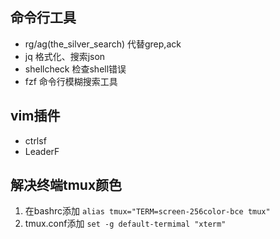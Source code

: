 ## 命令行工具
- rg/ag(the_silver_search) 代替grep,ack
- jq 格式化、搜索json
- shellcheck 检查shell错误
- fzf 命令行模糊搜索工具

## vim插件
- ctrlsf
- LeaderF

## 解决终端tmux颜色
1. 在bashrc添加 `alias tmux="TERM=screen-256color-bce tmux"`
2. tmux.conf添加 `set -g default-termimal "xterm"`
